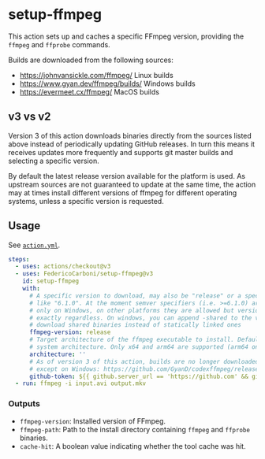 # setup-ffmpeg

This action sets up and caches a specific FFmpeg version, providing the `ffmpeg`
and `ffprobe` commands.

Builds are downloaded from the following sources:

- <https://johnvansickle.com/ffmpeg/> Linux builds
- <https://www.gyan.dev/ffmpeg/builds/> Windows builds
- <https://evermeet.cx/ffmpeg/> MacOS builds

## v3 vs v2

Version 3 of this action downloads binaries directly from the sources listed above
instead of periodically updating GitHub releases. In turn this means it receives
updates more frequently and supports git master builds and selecting a specific
version.

By default the latest release version available for the platform is used. As
upstream sources are not guaranteed to update at the same time, the action may
at times install different versions of ffmpeg for different operating systems,
unless a specific version is requested.

## Usage

See [`action.yml`](./action.yml).

```yml
steps:
  - uses: actions/checkout@v3
  - uses: FedericoCarboni/setup-ffmpeg@v3
    id: setup-ffmpeg
    with:
      # A specific version to download, may also be "release" or a specific version
      # like "6.1.0". At the moment semver specifiers (i.e. >=6.1.0) are supported
      # only on Windows, on other platforms they are allowed but version is matched
      # exactly regardless. On windows, you can append -shared to the version to
      # download shared binaries instead of statically linked ones
      ffmpeg-version: release
      # Target architecture of the ffmpeg executable to install. Defaults to the
      # system architecture. Only x64 and arm64 are supported (arm64 only on Linux).
      architecture: ''
      # As of version 3 of this action, builds are no longer downloaded from GitHub
      # except on Windows: https://github.com/GyanD/codexffmpeg/releases.
      github-token: ${{ github.server_url == 'https://github.com' && github.token || '' }}
  - run: ffmpeg -i input.avi output.mkv
```

### Outputs

- `ffmpeg-version`: Installed version of FFmpeg.
- `ffmpeg-path`: Path to the install directory containing `ffmpeg` and `ffprobe`
binaries.
- `cache-hit`: A boolean value indicating whether the tool cache was hit.
